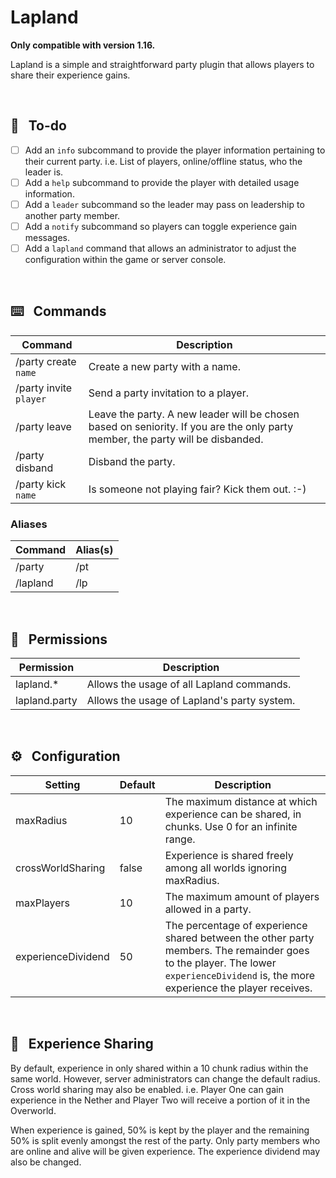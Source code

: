 # Lapland

<b>Only compatible with version 1.16.</b>

Lapland is a simple and straightforward party plugin that allows players to share their experience gains.

<br>

## 📝&nbsp;&nbsp;&nbsp;To-do
- [ ] Add an <code>info</code> subcommand to provide the player information pertaining to their current party. i.e. List of players, online/offline status, who the leader is.
- [ ] Add a <code>help</code> subcommand to provide the player with detailed usage information.
- [ ] Add a <code>leader</code> subcommand so the leader may pass on leadership to another party member.
- [ ] Add a <code>notify</code> subcommand so players can toggle experience gain messages.
- [ ] Add a <code>lapland</code> command that allows an administrator  to adjust the configuration within the game or server console.

<br>

## ⌨️&nbsp;&nbsp;&nbsp;Commands
| Command                           | Description                                                                                                                     |
|-----------------------------------|---------------------------------------------------------------------------------------------------------------------------------|
| /party create <code>name</code>   | Create a new party with a name.                                                                                                 |
| /party invite <code>player</code> | Send a party invitation to a player.                                                                                            |
| /party leave                      | Leave the party. A new leader will be chosen based on seniority. If you are the only party member, the party will be disbanded. |
| /party disband                    | Disband the party.                                                                                                              |
| /party kick <code>name</code>     | Is someone not playing fair? Kick them out. :-)                                                                                 |

### Aliases
| Command  | Alias(s) |
|----------|----------|
| /party   | /pt      |
| /lapland | /lp      |

<br> 

## 🔐&nbsp;&nbsp;&nbsp;Permissions
| Permission    | Description                                 |
|---------------|---------------------------------------------|
| lapland.*     | Allows the usage of all Lapland commands.   |
| lapland.party | Allows the usage of Lapland's party system. |

<br>

## ⚙️&nbsp;&nbsp;&nbsp;Configuration 
| Setting                | Default | Description                                                                                            |
|------------------------|---------|--------------------------------------------------------------------------------------------------------|
| maxRadius    | 10      | The maximum distance at which experience can be shared, in chunks. Use 0 for an infinite range.                  |
| crossWorldSharing      | false   | Experience is shared freely among all worlds ignoring maxRadius.                                      |
| maxPlayers             | 10      | The maximum amount of players allowed in a party.                                                      |
| experienceDividend     | 50      | The percentage of experience shared between the other party members. The remainder goes to the player. The lower <code>experienceDividend</code> is, the more experience the player receives. |

<br>

## 🎲&nbsp;&nbsp;&nbsp;Experience Sharing
By default, experience in only shared within a 10 chunk radius within the same world. However, server administrators can change the default radius. Cross world sharing may also be enabled. i.e. Player One can gain experience in the Nether and Player Two will receive a portion of it in the Overworld.

When experience is gained, 50% is kept by the player and the remaining 50% is split evenly amongst the rest of the party. Only party members who are online and alive will be given experience. The experience dividend may also be changed.
